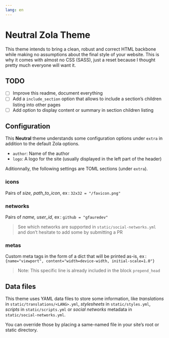 ```yaml
---
lang: en
---
```


# Neutral Zola Theme

This theme intends to bring a clean, robust and correct HTML backbone while making no assumptions
about the final style of your website. This is why it comes with almost no CSS (SASS), just a 
reset because I thought pretty much everyone will want it.

## TODO

- [ ] Improve this readme, document everything
- [ ] Add a `include_section` option that allows to include a section’s children listing into other pages
- [ ] Add option to display content or summary in section children listing

## Configuration

This **Neutral** theme understands some configuration options
under `extra` in addition to the default Zola options.

- `author`: Name of the author
- `logo`: A logo for the site (usually displayed in the left part of the header)

Aditionnally, the following settings are TOML sections (under `extra`).

### icons

Pairs of *size, path_to_icon*, ex : `32x32 = "/favicon.png"`

### networks

Pairs of *name, user_id*, ex : `github = "gfauredev"`

> See which networks are supported in `static/social-networks.yml` and don’t hesitate to 
> add some by submitting a PR

### metas

Custom meta tags in the form of a dict that will be printed as-is, ex :
`{name="viewport", content="width=device-width, initial-scale=1.0"}`

> Note: This specific line is already included in the block `prepend_head`

## Data files

This theme uses YAML data files to store some information, like *translations* in 
`static/translations/<LANG>.yml`, *stylesheets* in `static/styles.yml`,
*scripts* in `static/scripts.yml` or 
*social networks* metadata in `static/social-networks.yml`.

You can override those by placing a same-named file in your site’s root or static directory.
